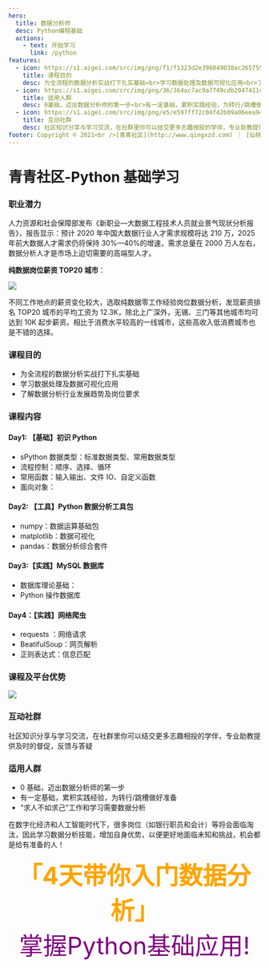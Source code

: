 ```yaml
---
hero:
  title: 数据分析师
  desc: Python编程基础
  actions:
    - text: 开始学习
      link: /python
features:
  - icon: https://s1.aigei.com/src/img/png/f1/f1323d2e396049038ac265755f000f60.png?imageMogr2/auto-orient/thumbnail/!199x199r/gravity/Center/crop/199x199/quality/85/&e=1735488000&token=P7S2Xpzfz11vAkASLTkfHN7Fw-oOZBecqeJaxypL:Ky23GkBr-IRmL3EkIuflCqYxKtw=
    title: 课程目的
    desc: 为全流程的数据分析实战打下扎实基础<br>学习数据处理及数据可视化应用<br>了解数据分析行业发展趋势及岗位要求
  - icon: https://s1.aigei.com/src/img/png/36/364ac7ac9a7749cdb2047411ca7a7d29.png?imageMogr2/auto-orient/thumbnail/!237x237r/gravity/Center/crop/237x237/quality/85/&e=1735488000&token=P7S2Xpzfz11vAkASLTkfHN7Fw-oOZBecqeJaxypL:n-GroAvSIAykupPxh6RGetk6spI=
    title: 适用人群
    desc: 0基础，迈出数据分析师的第一步<br>有一定基础，累积实践经验，为转行/跳槽做好准备<br>"求人不如求己"工作和学习需要数据分析
  - icon: https://s1.aigei.com/src/img/png/e5/e597ff72c04f42b09a06eea9422d38c3.png?imageMogr2/auto-orient/thumbnail/!199x199r/gravity/Center/crop/199x199/quality/85/&e=1735488000&token=P7S2Xpzfz11vAkASLTkfHN7Fw-oOZBecqeJaxypL:BEl0ev9CowL1BIQ2pDiCU3pMWE0=
    title: 互动社群
    desc: 社区知识分享与学习交流，在社群里你可以结交更多志趣相投的学伴，专业助教提供及时的督促，反馈与答疑
footer: Copyright © 2021<br />[青青社区](http://www.qingxzd.com) ｜ [仙桃大数据学院](http://www.xtbdxy.com)
---
```


# 青青社区-Python 基础学习

### 职业潜力

人力资源和社会保障部发布《新职业—大数据工程技术人员就业景气现状分析报告》，报告显示：预计 2020 年中国大数据行业人才需求规模将达 210 万，2025 年前大数据人才需求仍将保持 30%—40%的增速，需求总量在 2000 万人左右，数据分析人才是市场上迫切需要的高端型人才。

**纯数据岗位薪资 TOP20 城市**：

![](https://cdn.jsdelivr.net/gh/pmzzzz/picbed/img/20210813160159.png)

不同工作地点的薪资变化较大，选取纯数据零工作经验岗位数据分析，发现薪资排名 TOP20 城市的平均工资为 12.3K，除北上广深外，无锡、三门等其他城市均可达到 10K 起步薪资。相比于消费水平较高的一线城市，这些高收入低消费城市也是不错的选择。

### 课程目的

- 为全流程的数据分析实战打下扎实基础
- 学习数据处理及数据可视化应用
- 了解数据分析行业发展趋势及岗位要求

### 课程内容

#### Day1: 【基础】初识 Python

- sPython 数据类型：标准数据类型、常用数据类型
- 流程控制：顺序、选择、循环
- 常用函数：输入输出、文件 IO、自定义函数
- 面向对象：

#### Day2: 【工具】Python 数据分析工具包

- numpy：数据运算基础包
- matplotlib：数据可视化
- pandas：数据分析综合套件

#### Day3:【实践】MySQL 数据库

- 数据库理论基础：
- Python 操作数据库

#### Day4：【实践】网络爬虫

- requests ：网络请求
- BeatifulSoup：网页解析
- 正则表达式：信息匹配

### 课程及平台优势

![](https://cdn.jsdelivr.net/gh/mbshls/picbed/img/20210813170818.png)

### 互动社群

社区知识分享与学习交流，在社群里你可以结交更多志趣相投的学伴，专业助教提供及时的督促，反馈与答疑

### 适用人群

- 0 基础，迈出数据分析师的第一步
- 有一定基础，累积实践经验，为转行/跳槽做好准备
- “求人不如求己”工作和学习需要数据分析

在数字化经济和人工智能时代下，很多岗位（如银行职员和会计）等将会面临淘汰，因此学习数据分析技能，增加自身优势，以便更好地面临未知和挑战，机会都是给有准备的人！

<center><font size=18 color='orange'><strong>「4天带你入门数据分析」</strong></font></center>

<center><font size=7 color='purple'>掌握Python基础应用!</font></center>
